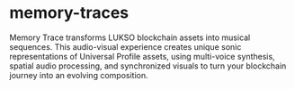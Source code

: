 # memory-traces
Memory Trace transforms LUKSO blockchain assets into musical sequences. This audio-visual experience creates unique sonic representations of Universal Profile assets, using multi-voice synthesis, spatial audio processing, and synchronized visuals to turn your blockchain journey into an evolving composition.
